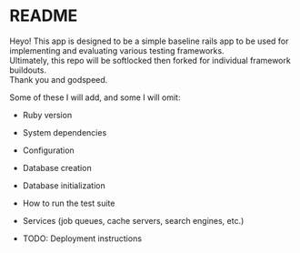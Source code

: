 # README

Heyo!  This app is designed to be a simple baseline rails app to be used for implementing and evaluating various testing frameworks.  
Ultimately, this repo will be softlocked then forked for individual framework buildouts.  
Thank you and godspeed.

Some of these I will add, and some I will omit:

* Ruby version

* System dependencies

* Configuration

* Database creation

* Database initialization

* How to run the test suite

* Services (job queues, cache servers, search engines, etc.)

* TODO: Deployment instructions


